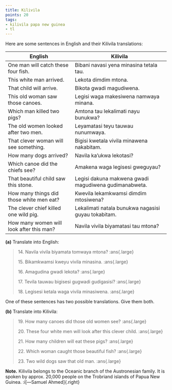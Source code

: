 ```yaml
---
title: Kilivila
points: 20
tags:
- kilivila papa new guinea
- tl
---
```


Here are some sentences in English and their Kilivila translations:

|English | Kilivila |
| - | - |
| One man will catch these four fish. |Bibani navasi yena minasina tetala tau. |
| This white man arrived. |Lekota dimdim mtona. |
| That child will arrive. |Bikota gwadi magudiwena. |
| This old woman saw those canoes. |Legisi waga makesiwena namwaya minana. |
| Which man killed two pigs? |Amtona tau lekalimati nayu bunukwa? |
| The old women looked after two men. |Leyamatasi teyu tauwau nunumwaya. |
| That clever woman will see something. |Bigisi kwetala vivila minawena nakabitam. |
| How many dogs arrived? |Navila ka’ukwa lekotasi? |
| Which canoe did the chiefs see? |Amakena waga legisesi gweguyau? |
| That beautiful child saw this stone. |Legisi dakuna makwena gwadi magudiwena gudimanabweta. |
| How many things did those white men eat? |Kwevila lekamkwamsi dimdim mtosiwena? |
| The clever chief killed one wild pig. |Lekalimati natala bunukwa nagasisi guyau tokabitam. |
| How many women will look after this man? |Navila vivila biyamatasi tau mtona? |

**(a)** Translate into English:

> 14\. Navila vivila biyamata tomwaya mtona? :ans{.large}
>
> 15\. Bikamkwamsi kweyu vivila minasina. :ans{.large}
>
> 16\. Amagudina gwadi lekota? :ans{.large}
>
> 17\. Tevila tauwau bigisesi gugwadi gudigasisi? :ans{.large}
>
> 18\. Legisesi ketala waga vivila minasiwena. :ans{.large}

One of these sentences has two possible translations. Give them both.

**(b)** Translate into Kilivila:

> 19\. How many canoes did those old women see? :ans{.large}
>
> 20\. These four white men will look after this clever child. :ans{.large}
>
> 21\. How many children will eat these pigs? :ans{.large}
>
> 22\. Which woman caught those beautiful fish? :ans{.large}
>
> 23\. Two wild dogs saw that old man. :ans{.large}

**Note.** Kilivila belongs to the Oceanic branch of the Austronesian family. It is spoken by approx.
20,000 people on the Trobriand islands of Papua New Guinea. :i[—Samuel Ahmed]{.right}